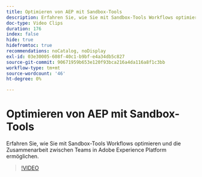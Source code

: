 ```yaml
---
title: Optimieren von AEP mit Sandbox-Tools
description: Erfahren Sie, wie Sie mit Sandbox-Tools Workflows optimieren und die Zusammenarbeit zwischen Teams in Adobe Experience Platform ermöglichen.
doc-type: Video Clips
duration: 176
index: false
hide: true
hidefromtoc: true
recommendations: noCatalog, noDisplay
exl-id: 03e30005-608f-40c1-b9bf-e4a34db5c827
source-git-commit: 90671959b653e120f93bca216a4da116a8f1c3bb
workflow-type: tm+mt
source-wordcount: '46'
ht-degree: 0%

---
```


# Optimieren von AEP mit Sandbox-Tools

Erfahren Sie, wie Sie mit Sandbox-Tools Workflows optimieren und die Zusammenarbeit zwischen Teams in Adobe Experience Platform ermöglichen.

<!-- 62_S601_3442532_175_optimizing-aep-with-sandbox-tooling -->
>[!VIDEO](https://video.tv.adobe.com/v/3458320/?learn=on&enablevpops=true)
